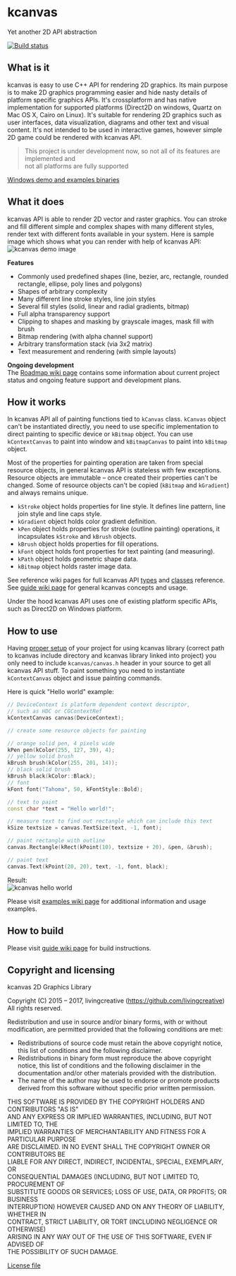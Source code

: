 ﻿# kcanvas
Yet another 2D API abstraction  

[![Build status](https://ci.appveyor.com/api/projects/status/x8slen7egsu31ynm?svg=true)](https://ci.appveyor.com/project/livingcreative/kcanvas)

## What is it
kcanvas is easy to use C++ API for rendering 2D graphics. Its main purpose is to make 2D graphics
programming easier and hide nasty details of platform specific graphics APIs. It's crossplatform
and has native implementation for supported platforms (Direct2D on windows, Quartz on Mac OS X,
Cairo on Linux). It's suitable for rendering 2D graphics such as user interfaces, data
visualization, diagrams and other text and visual content. It's not intended to be used in
interactive games, however simple 2D game could be rendered with kcanvas API.
> This project is under development now, so not all of its features are implemented and   
>  not all platforms are fully supported

[Windows demo and examples binaries](https://raw.githubusercontent.com/wiki/livingcreative/kcanvas/data/kcanvasexamples_win.zip)

## What it does
kcanvas API is able to render 2D vector and raster graphics. You can stroke and fill different simple and complex shapes with many different styles, render text with different fonts available in your system. Here is sample image which shows what you can render with help of kcanvas API:   
![kcanvas demo image](https://raw.githubusercontent.com/livingcreative/kcanvas/master/demo.jpg)

**Features**
* Commonly used predefined shapes (line, bezier, arc, rectangle, rounded rectangle, ellipse, poly lines and polygons)
* Shapes of arbitrary complexity
* Many different line stroke styles, line join styles
* Several fill styles (solid, linear and radial gradients, bitmap)
* Full alpha transparency support
* Clipping to shapes and masking by grayscale images, mask fill with brush
* Bitmap rendering (with alpha channel support)
* Arbitrary transformation stack (via 3x2 matrix)
* Text measurement and rendering (with simple layouts)

**Ongoing development**   
The [Roadmap wiki page](https://github.com/livingcreative/kcanvas/wiki/Roadmap) contains some 
information about current project status and ongoing feature support and development plans.

## How it works
In kcanvas API all of painting functions tied to `kCanvas` class. `kCanvas` object can't be
instantiated directly, you need to use specific implementation to direct painting to specific
device or `kBitmap` object. You can use `kContextCanvas` to paint into window and
`kBitmapCanvas` to paint into `kBitmap` object.

Most of the properties for painting operation are taken from special resource objects, in general
kcanvas API is stateless with few exceptions. Resource objects are immutable – once created their
properties can't be changed. Some of resource objects can't be copied (`kBitmap` and
`kGradient`) and always remains unique.
* `kStroke` object holds properties for line style. It defines line pattern, line join style and line caps style.
* `kGradient` object holds color gradient definition.
* `kPen` object holds properties for stroke (outline painting) operations, it incapsulates `kStroke` and `kBrush` objects.
* `kBrush` object holds properties for fill operations.
* `kFont` object holds font properties for text painting (and measuring).
* `kPath` object holds geometric shape data.
* `kBitmap` object holds raster image data.

See reference wiki pages for full
kcanvas API [types](https://github.com/livingcreative/kcanvas/wiki/Basic-Data-Types) and [classes](https://github.com/livingcreative/kcanvas/wiki/Public-API-Classes) reference.   
See [guide wiki page](https://github.com/livingcreative/kcanvas/wiki/Guide) for general kcanvas
concepts and usage.

Under the hood kcanvas API uses one of existing platform specific APIs, such as Direct2D on
Windows platform.

## How to use
Having [proper setup](https://github.com/livingcreative/kcanvas/wiki/Guide#setting-up-project-to-use-kcanvas)
of your project for using kcanvas library (correct path to kcanvas include directory and
kcanvas library linked into project) you only need to include `kcanvas/canvas.h` header in
your source to get all kcanvas API stuff. To paint something you need to instantiate
`kContextCanvas` object and issue painting commands.

Here is quick "Hello world" example:
```c++
// DeviceContext is platform dependent context descriptor,
// such as HDC or CGContextRef
kContextCanvas canvas(DeviceContext);

// create some resource objects for painting

// orange solid pen, 4 pixels wide
kPen pen(kColor(255, 127, 39), 4);
// yellow solid brush
kBrush brush(kColor(255, 201, 14));
// black solid brush
kBrush black(kColor::Black);
// font
kFont font("Tahoma", 50, kFontStyle::Bold);

// text to paint
const char *text = "Hello world!";

// measure text to find out rectangle which can include this text
kSize textsize = canvas.TextSize(text, -1, font);

// paint rectangle with outline
canvas.Rectangle(kRect(kPoint(10), textsize + 20), &pen, &brush);

// paint text
canvas.Text(kPoint(20, 20), text, -1, font, black);
```
Result:   
![kcanvas hello world](https://raw.githubusercontent.com/wiki/livingcreative/kcanvas/images/helloworld.jpg)

Please visit [examples wiki page](https://github.com/livingcreative/kcanvas/wiki/Examples) for
additional information and usage examples.

## How to build
Please visit [guide wiki page](https://github.com/livingcreative/kcanvas/wiki/Guide) for build
instructions.

## Copyright and licensing
kcanvas 2D Graphics Library

Copyright (C) 2015 – 2017, livingcreative (https://github.com/livingcreative)   
All rights reserved.

Redistribution and use in source and/or binary forms, with or without 
modification, are permitted provided that the following conditions are met:
* Redistributions of source code must retain the above copyright notice, this list of conditions and the following disclaimer.
* Redistributions in binary form must reproduce the above copyright notice, this list of conditions and the following disclaimer in the documentation and/or other materials provided with the distribution.
* The name of the author may be used to endorse or promote products derived from this software without specific prior written permission.

THIS SOFTWARE IS PROVIDED BY THE COPYRIGHT HOLDERS AND CONTRIBUTORS "AS IS"   
AND ANY EXPRESS OR IMPLIED WARRANTIES, INCLUDING, BUT NOT LIMITED TO, THE   
IMPLIED WARRANTIES OF MERCHANTABILITY AND FITNESS FOR A PARTICULAR PURPOSE   
ARE DISCLAIMED. IN NO EVENT SHALL THE COPYRIGHT OWNER OR CONTRIBUTORS BE   
LIABLE FOR ANY DIRECT, INDIRECT, INCIDENTAL, SPECIAL, EXEMPLARY, OR   
CONSEQUENTIAL DAMAGES (INCLUDING, BUT NOT LIMITED TO, PROCUREMENT OF   
SUBSTITUTE GOODS OR SERVICES; LOSS OF USE, DATA, OR PROFITS; OR BUSINESS   
INTERRUPTION) HOWEVER CAUSED AND ON ANY THEORY OF LIABILITY, WHETHER IN   
CONTRACT, STRICT LIABILITY, OR TORT (INCLUDING NEGLIGENCE OR OTHERWISE)   
ARISING IN ANY WAY OUT OF THE USE OF THIS SOFTWARE, EVEN IF ADVISED OF   
THE POSSIBILITY OF SUCH DAMAGE.

[License file](https://raw.githubusercontent.com/livingcreative/kcanvas/master/license.txt)
